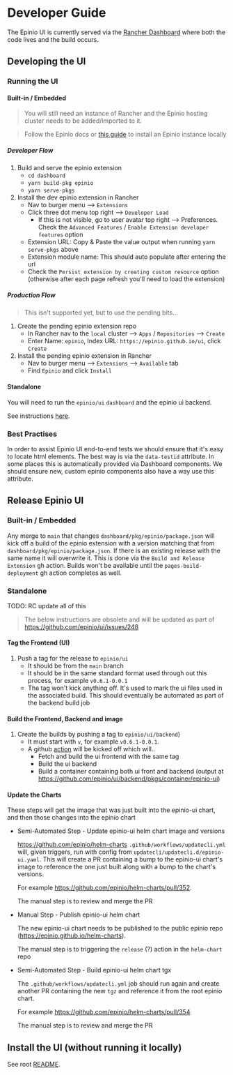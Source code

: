 # Developer Guide

The Epinio UI is currently served via the [Rancher Dashboard](https://github.com/rancher/dashboard) where both the code lives and the build occurs.

## Developing the UI

### Running the UI
#### Built-in / Embedded

> You will still need an instance of Rancher and the Epinio hosting cluster needs to be added/imported to it.

> Follow the Epinio docs or [this guide](install-epinio.md) to install an Epinio instance locally

##### Developer Flow
1. Build and serve the epinio extension
   - `cd dashboard`
   - `yarn build-pkg epinio`
   - `yarn serve-pkgs`
2. Install the dev epinio extension in Rancher
   - Nav to burger menu --> `Extensions`
   - Click three dot menu top right --> `Developer Load`
      - If this is not visible, go to user avatar top right --> Preferences. Check the `Advanced Features` / `Enable Extension developer features` option
   - Extension URL: Copy & Paste the value output when running `yarn serve-pkgs` above
   - Extension module name: This should auto populate after entering the url
   - Check the `Persist extension by creating custom resource` option (otherwise after each page refresh you'll need to load the extension)

##### Production Flow
> This isn't supported yet, but to use the pending bits...
1. Create the pending epinio extension repo
   - In Rancher nav to the `local` cluster --> `Apps` / `Repositories` --> `Create`
   - Enter Name: `epinio`, Index URL: `https://epinio.github.io/ui`, click `Create`
2. Install the pending epinio extension in Rancher
   - Nav to burger menu --> `Extensions` --> `Available` tab
   - Find `Epinio` and click `Install`

#### Standalone

You will need to run the `epinio/ui` `dashboard` and the epinio ui backend.

See instructions [here](../../dashboard/README.md).

### Best Practises

In order to assist Epinio UI end-to-end tests we should ensure that it's easy to locate html elements. The best way is via the `data-testid` attribute. In some places this is automatically provided via Dashboard components. We should ensure new, custom epinio components also have a way use this attribute.

## Release Epinio UI

### Built-in / Embedded

Any merge to `main` that changes `dashboard/pkg/epinio/package.json` will kick off a build of the epinio extension with a version matching that from `dashboard/pkg/epinio/package.json`. If there is an existing release with the same name it will overwrite it. This is done via the `Build and Release Extension` gh action. Builds won't be available until the `pages-build-deployment` gh action completes as well.

### Standalone

TODO: RC update all of this

> The below instructions are obsolete and will be updated as part of https://github.com/epinio/ui/issues/248

#### Tag the Frontend (UI)
1. Push a tag for the release to `epinio/ui`
   - It should be from the `main` branch
   - It should be in the same standard format used through out this process, for example `v0.6.1-0.0.1`
   - The tag won't kick anything off. It's used to mark the ui files used in the associated build. This should eventually be automated as part of the backend build job

#### Build the Frontend, Backend and image
1. Create the builds by pushing a tag to `epinio/ui/backend`)
   - It must start with `v`, for example `v0.6.1-0.0.1`.
   - A github [action](https://github.com/epinio/ui/backend/actions) will be kicked off which will..
     - Fetch and build the ui frontend with the same tag
     - Build the ui backend
     - Build a container containing both ui front and backend (output at https://github.com/epinio/ui/backend/pkgs/container/epinio-ui)


#### Update the Charts

These steps will get the image that was just built into the epinio-ui chart, and then those changes into the epinio chart

- Semi-Automated Step - Update epinio-ui helm chart image and versions

   https://github.com/epinio/helm-charts `.github/workflows/updatecli.yml` will, given triggers, run with config from `updatecli/updatecli.d/epinio-ui.yaml`. This will create a PR containing a bump to the epinio-ui chart's image to reference the one just built along with a bump to the chart's versions.

   For example https://github.com/epinio/helm-charts/pull/352.

   The manual step is to review and merge the PR

- Manual Step - Publish epinio-ui helm chart

   The new epinio-ui chart needs to be published to the public epinio repo (https://epinio.github.io/helm-charts). 

   The manual step is to triggering the `release` (?) action in the `helm-chart` repo

- Semi-Automated Step - Build epinio-ui helm chart tgx

   The `.github/workflows/updatecli.yml` job should run again and create another PR containing the new `tgz` and reference it from the root epinio chart. 

   For example https://github.com/epinio/helm-charts/pull/354

   The manual step is to review and merge the PR


## Install the UI (without running it locally)

See root [README](https://github.com/epinio/ui).

